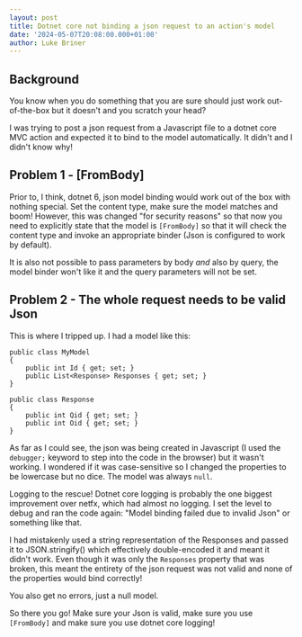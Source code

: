 ```yaml
---
layout: post
title: Dotnet core not binding a json request to an action's model
date: '2024-05-07T20:08:00.000+01:00'
author: Luke Briner
---
```


## Background
You know when you do something that you are sure should just work out-of-the-box but it doesn't and you scratch your head?

I was trying to post a json request from a Javascript file to a dotnet core MVC action and expected it to bind to the model automatically. It didn't and I didn't know why!

## Problem 1 - \[FromBody\]
Prior to, I think, dotnet 6, json model binding would work out of the box with nothing special. Set the content type, make sure the model matches and boom! However, this was changed "for security reasons" so that now you need to explicitly state that the model is `[FromBody]` so that it will check the content type and invoke an appropriate binder (Json is configured to work by default).

It is also not possible to pass parameters by body *and* also by query, the model binder won't like it and the query parameters will not be set.

## Problem 2 - The whole request needs to be valid Json
This is where I tripped up. I had a model like this:
```
public class MyModel
{
    public int Id { get; set; }
    public List<Response> Responses { get; set; }
}

public class Response
{
    public int Qid { get; set; }
    public int Oid { get; set; }
}
```
As far as I could see, the json was being created in Javascript (I used the `debugger;` keyword to step into the code in the browser) but it wasn't working. I wondered if it was case-sensitive so I changed the properties to be lowercase but no dice. The model was always `null`.

Logging to the rescue! Dotnet core logging is probably the one biggest improvement over netfx, which had almost no logging. I set the level to debug and ran the code again: "Model binding failed due to invalid Json" or something like that.

I had mistakenly used a string representation of the Responses and passed it to JSON.stringify() which effectively double-encoded it and meant it didn't work. Even though it was only the `Responses` property that was broken, this meant the entirety of the json request was not valid and none of the properties would bind correctly!

You also get no errors, just a null model.

So there you go! Make sure your Json is valid, make sure you use `[FromBody]` and make sure you use dotnet core logging!